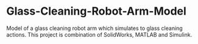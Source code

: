 # Glass-Cleaning-Robot-Arm-Model
Model of a glass cleaning robot arm which simulates to glass cleaning actions. This project is combination of SolidWorks, MATLAB and Simulink.
